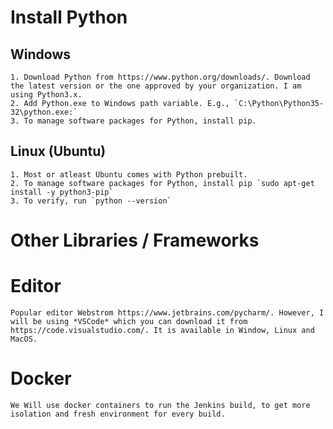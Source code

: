 # Install Python
## Windows
    1. Download Python from https://www.python.org/downloads/. Download the latest version or the one approved by your organization. I am using Python3.x.
    2. Add Python.exe to Windows path variable. E.g., `C:\Python\Python35-32\python.exe:`
    3. To manage software packages for Python, install pip.

## Linux (Ubuntu)
    1. Most or atleast Ubuntu comes with Python prebuilt.
    2. To manage software packages for Python, install pip `sudo apt-get install -y python3-pip`
    3. To verify, run `python --version`

# Other Libraries / Frameworks

# Editor
    Popular editor Webstrom https://www.jetbrains.com/pycharm/. However, I will be using *VSCode* which you can download it from https://code.visualstudio.com/. It is available in Window, Linux and MacOS.

# Docker
    We Will use docker containers to run the Jenkins build, to get more isolation and fresh environment for every build.